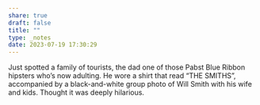 ```yaml
---
share: true
draft: false
title: ""
type: _notes
date: 2023-07-19 17:30:29
---
```


Just spotted a family of tourists, the dad one of those Pabst Blue Ribbon hipsters who’s now adulting. He wore a shirt that read “THE SMITHS”, accompanied by a black-and-white group photo of Will Smith with his wife and kids. Thought it was deeply hilarious. 
